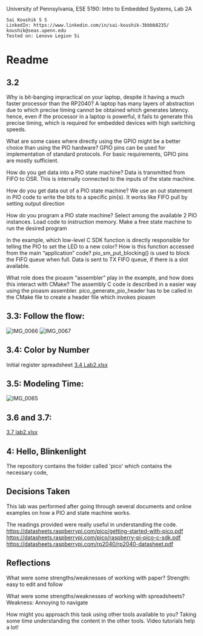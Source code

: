 University of Pennsylvania, ESE 5190: Intro to Embedded Systems, Lab 2A

    Sai Koushik S S
    LinkedIn: https://www.linkedin.com/in/sai-koushik-3bbbb8235/
    koushik@seas.upenn.edu
    Tested on: Lenovo Legion 5i



# Readme

## 3.2

Why is bit-banging impractical on your laptop, despite it having a much faster processor than the RP2040?
A laptop has many layers of abstraction due to which precise timing cannot be obtained which generates latency. hence, even if the processor in a laptop is powerful, it fails to generate this precise timing, which is required for embedded devices with high switching speeds.

What are some cases where directly using the GPIO might be a better choice than using the PIO hardware?
GPIO pins can be used for implementation of standard protocols. For basic requirements, GPIO pins are mostly sufficient.

How do you get data into a PIO state machine? 
Data is transmitted from FIFO to OSR. This is internally connected to the inputs of the state machine.

How do you get data out of a PIO state machine? 
We use an out statement in PIO code to write the bits to a specific pin(s). It works like FIFO pull by setting output direction

How do you program a PIO state machine?
Select among the available 2 PIO instances. Load code to instruction memory. Make a free state machine to run the desired program

 In the example, which low-level C SDK function is directly responsible for telling the PIO to set the LED to a new color? How is this function accessed from the main “application” code?
  pio_sm_put_blocking() is used to block the FIFO queue when full. Data is sent to TX FIFO queue, if there is a slot available.
 
 What role does the pioasm “assembler” play in the example, and how does this interact with CMake?
 The assembly C code is described in a easier way using the pioasm assembler. pico_generate_pio_header has to be called in the CMake file to create a header file which invokes pioasm
 
 ## 3.3: Follow the flow:
 ![IMG_0066](https://user-images.githubusercontent.com/64246696/196426266-7b2a6c0c-489e-4ae4-8000-de5cc18ce27d.PNG)
![IMG_0067](https://user-images.githubusercontent.com/64246696/196426270-9a84ea3c-b67d-4b8f-b496-9a4fbe8c6949.PNG)

## 3.4: Color by Number

Initial register spreadsheet
[3.4 Lab2.xlsx](https://github.com/koushik-sss/ese5190-2022-lab2-into-the-void-star-sai/files/9810214/3.4.Lab2.xlsx)

## 3.5: Modeling Time:
![IMG_0065](https://user-images.githubusercontent.com/64246696/196426568-3ac39330-6e0d-436c-bc07-54213eac2733.PNG)


## 3.6 and 3.7:
[3.7 lab2.xlsx](https://github.com/koushik-sss/ese5190-2022-lab2-into-the-void-star-sai/files/9810230/3.7.lab2.xlsx)

## 4: Hello, Blinkenlight
The repository contains the folder called 'pico' which contains the necessary code,

## Decisions Taken
This lab was performed after going through several documents and online examples on how a PIO and state machine works.

The readings provided were really useful in understanding the code.
https://datasheets.raspberrypi.com/pico/getting-started-with-pico.pdf
https://datasheets.raspberrypi.com/pico/raspberry-pi-pico-c-sdk.pdf
https://datasheets.raspberrypi.com/rp2040/rp2040-datasheet.pdf


## Reflections
What were some strengths/weaknesses of working with paper?
Strength: easy to edit and follow

What were some strengths/weaknesses of working with spreadsheets?
Weakness: Annoying to navigate

How might you approach this task using other tools available to you?
Taking some time understanding the content in the other tools. Video tutorials help a lot!

 



